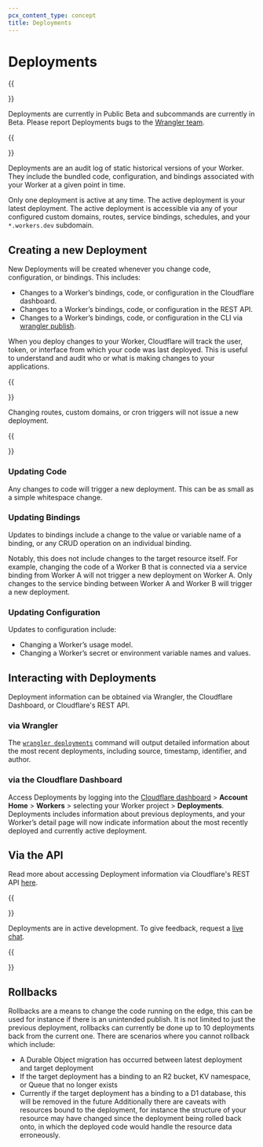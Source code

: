 ```yaml
---
pcx_content_type: concept
title: Deployments
---
```


# Deployments

{{<Aside type="note">}}

Deployments are currently in Public Beta and subcommands are currently in Beta. Please report Deployments bugs to the [Wrangler team](https://github.com/cloudflare/wrangler2/issues/new/choose).

{{</Aside>}}

Deployments are an audit log of static historical versions of your Worker. They include the bundled code, configuration, and bindings associated with your Worker at a given point in time.

Only one deployment is active at any time. The active deployment is your latest deployment. The active deployment is accessible via any of your configured custom domains, routes, service bindings, schedules, and your `*.workers.dev` subdomain.

## Creating a new Deployment

New Deployments will be created whenever you change code, configuration, or bindings. This includes:

* Changes to a Worker’s bindings, code, or configuration in the Cloudflare dashboard.
* Changes to a Worker’s bindings, code, or configuration in the REST API.
* Changes to a Worker’s bindings, code, or configuration in the CLI via [wrangler publish](/workers/wrangler/commands#publish).

When you deploy changes to your Worker, Cloudflare will track the user, token, or interface from which your code was last deployed. This is useful to understand and audit who or what is making changes to your applications.

{{<Aside type="note">}}

Changing routes, custom domains, or cron triggers will not issue a new deployment.

{{</Aside>}}

### Updating Code

Any changes to code will trigger a new deployment. This can be as small as a simple whitespace change.

### Updating Bindings

Updates to bindings include a change to the value or variable name of a binding, or any CRUD operation on an individual binding. 

Notably, this does not include changes to the target resource itself. For example, changing the code of a Worker B that is connected via a service binding from Worker A will not trigger a new deployment on Worker A. Only changes to the service binding between Worker A and Worker B will trigger a new deployment.

### Updating Configuration

Updates to configuration include:

* Changing a Worker’s usage model.
* Changing a Worker’s secret or environment variable names and values.

## Interacting with Deployments

Deployment information can be obtained via Wrangler, the Cloudflare Dashboard, or Cloudflare's REST API.

### via Wrangler

The [`wrangler deployments`](/workers/wrangler/commands#deployments) command will output detailed information about the most recent deployments, including source, timestamp, identifier, and author.

### via the Cloudflare Dashboard

Access Deployments by logging into the [Cloudflare dashboard](https://dash.cloudflare.com) > **Account Home** > **Workers** > selecting your Worker project > **Deployments**. Deployments includes information about previous deployments, and your Worker’s detail page will now indicate information about the most recently deployed and currently active deployment.

## Via the API

Read more about accessing Deployment information via Cloudflare's REST API [here](https://api.cloudflare.com/#worker-deployments-properties).

{{<Aside type="note">}}

Deployments are in active development. To give feedback, request a [live chat](https://www.cloudflare.com/lp/developer-week-deployments).

{{</Aside>}}

## Rollbacks
Rollbacks are a means to change the code running on the edge, this can be used for instance if there is an unintended publish. 
It is not limited to just the previous deployment, rollbacks can currently be done up to 10 deployments back from the current one.
There are scenarios where you cannot rollback which include:
- A Durable Object migration has occurred between latest deployment and target deployment
- If the target deployment has a binding to an R2 bucket, KV namespace, or Queue that no longer exists
- Currently if the target deployment has a binding to a D1 database, this will be removed in the future
Additionally there are caveats with resources bound to the deployment, for instance the structure of your resource may have changed since the deployment
being rolled back onto, in which the deployed code would handle the resource data erroneously. 
